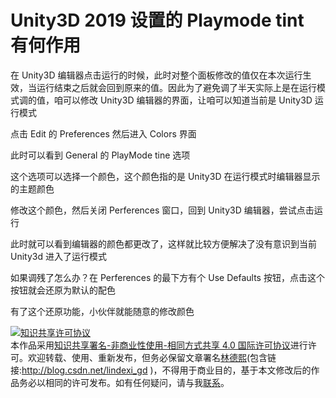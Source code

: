 
# Unity3D 2019 设置的 Playmode tint 有何作用

在 Unity3D 编辑器点击运行的时候，此时对整个面板修改的值仅在本次运行生效，当运行结束之后就会回到原来的值。因此为了避免调了半天实际上是在运行模式调的值，咱可以修改 Unity3D 编辑器的界面，让咱可以知道当前是 Unity3D 运行模式

<!--more-->


<!-- CreateTime:6/16/2020 8:25:22 AM -->



点击 Edit 的 Preferences 然后进入 Colors 界面

此时可以看到 General 的 PlayMode tine 选项

这个选项可以选择一个颜色，这个颜色指的是 Unity3D 在运行模式时编辑器显示的主题颜色

修改这个颜色，然后关闭 Perferences 窗口，回到 Unity3D 编辑器，尝试点击运行

此时就可以看到编辑器的颜色都更改了，这样就比较方便解决了没有意识到当前 Unity3d 进入了运行模式

如果调残了怎么办？在 Perferences 的最下方有个 Use Defaults 按钮，点击这个按钮就会还原为默认的配色

有了这个还原功能，小伙伴就能随意的修改颜色





<a rel="license" href="http://creativecommons.org/licenses/by-nc-sa/4.0/"><img alt="知识共享许可协议" style="border-width:0" src="https://licensebuttons.net/l/by-nc-sa/4.0/88x31.png" /></a><br />本作品采用<a rel="license" href="http://creativecommons.org/licenses/by-nc-sa/4.0/">知识共享署名-非商业性使用-相同方式共享 4.0 国际许可协议</a>进行许可。欢迎转载、使用、重新发布，但务必保留文章署名[林德熙](http://blog.csdn.net/lindexi_gd)(包含链接:http://blog.csdn.net/lindexi_gd )，不得用于商业目的，基于本文修改后的作品务必以相同的许可发布。如有任何疑问，请与我[联系](mailto:lindexi_gd@163.com)。